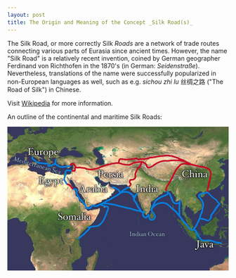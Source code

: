 ```yaml
---
layout: post
title: The Origin and Meaning of the Concept _Silk Road(s)_
---
```


The Silk Road, or more correctly Silk _Roads_ are a network of trade routes connecting various parts of Eurasia since ancient times. However, the name "Silk Road" is a relatively recent invention, coined by German geographer Ferdinand von Richthofen in the 1870's (in German: _Seidenstraße_). Nevertheless, translations of the name were successfully popularized in non-European languages as well, such as e.g. _sichou zhi lu_ 丝绸之路 ("The Road of Silk") in Chinese.  

Visit [Wikipedia](https://en.wikipedia.org/wiki/Silk_Road) for more information.

An outline of the continental and maritime Silk Roads:

![](/img/1024px-Silk_route.jpg)
